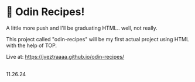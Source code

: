 # 🍲 Odin Recipes!

A little more push and I'll be graduating HTML.. well, not really. <br>

This project called "odin-recipes" will be my first actual project using HTML with the help of TOP. <br>

Live at: https://jveztraaaa.github.io/odin-recipes/
<br><br>

11.26.24